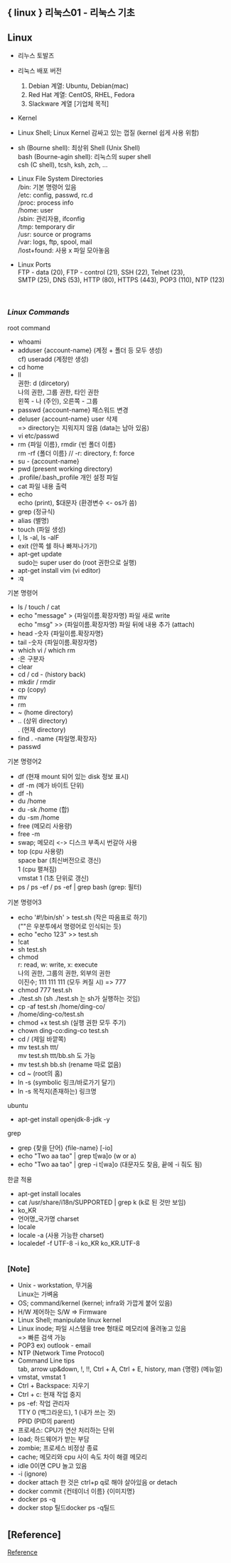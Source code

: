 ## { linux } 리눅스01 - 리눅스 기초

## Linux

- 리누스 토발즈
- 리눅스 배포 버전 <br/>

  1. Debian 계열: Ubuntu, Debian(mac)
  2. Red Hat 계열: CentOS, RHEL, Fedora
  3. Slackware 계열 [기업체 목적]

- Kernel
- Linux Shell; Linux Kernel 감싸고 있는 껍질 (kernel 쉽게 사용 위함)
- sh (Bourne shell): 최상위 Shell (Unix Shell) <br/>
  bash (Bourne-agin shell): 리눅스의 super shell <br/>
  csh (C shell), tcsh, ksh, zch, ...
- Linux File System Directories <br/>
  /bin: 기본 명령어 있음 <br/>
  /etc: config, passwd, rc.d <br/>
  /proc: process info <br/>
  /home: user <br/>
  /sbin: 관리자용, ifconfig <br/>
  /tmp: temporary dir <br/>
  /usr: source or programs <br/>
  /var: logs, ftp, spool, mail <br/>
  /lost+found: 사용 x 파일 모아놓음
- Linux Ports <br/>
  FTP - data (20), FTP - control (21), SSH (22), Telnet (23), <br/> SMTP (25), DNS (53), HTTP (80), HTTPS (443), POP3 (110), NTP (123)

<br>

### _Linux Commands_

root command

- whoami
- adduser {account-name} (계정 + 폴더 등 모두 생성) <br/>
  cf) useradd (계정만 생성)
- cd home
- ll <br/>
  권한: d (dircetory) <br/>
  나의 권한, 그룹 권한, 타인 권한 <br/>
  왼쪽 - 나 (주인), 오른쪽 - 그룹
- passwd {account-name} 패스워드 변경
- deluser {account-name} user 삭제 <br/>
  => directory는 지워지지 않음 (data는 남아 있음)
- vi etc/passwd
- rm {파일 이름}, rmdir {빈 폴더 이름} <br/>
  rm -rf {폴더 이름} // -r: directory, f: force
- su - {account-name}
- pwd (present working directory)
- .profile/.bash_profile 개인 설정 파일
- cat 파일 내용 출력
- echo <br/>
  echo (print), $대문자 (환경변수 <- os가 씀)
- grep (정규식)
- alias (별명)
- touch (파일 생성)
- l, ls -al, ls -alF
- exit (안쪽 쉘 하나 빠져나가기)
- apt-get update <br/>
  sudo는 super user do (root 권한으로 실행)
- apt-get install vim (vi editor)
- :q

기본 명령어

- ls / touch / cat
- echo "message" > {파일이름.확장자명} 파일 새로 write <br/>
  echo "msg" >> {파일이름.확장자명} 파일 뒤에 내용 추가 (attach)
- head -숫자 {파일이름.확장자명}
- tail -숫자 {파일이름.확장자명}
- which vi / which rm
- :은 구분자
- clear
- cd / cd - (history back)
- mkdir / rmdir
- cp (copy)
- mv
- rm
- ~ (home directory)
- .. (상위 directory) <br/>
  . (현재 directory)
- find . -name {파일명.확장자}
- passwd

기본 명령어2

- df (현재 mount 되어 있는 disk 정보 표시)
- df -m (메가 바이트 단위)
- df -h
- du /home
- du -sk /home (합)
- du -sm /home
- free (메모리 사용량)
- free -m
- swap; 메모리 <-> 디스크 부족시 번갈아 사용
- top (cpu 사용량) <br/>
  space bar (최신버전으로 갱신) <br/>
  1 (cpu 펼쳐짐) <br/>
  vmstat 1 (1초 단위로 갱신)
- ps / ps -ef / ps -ef | grep bash (grep: 필터)

기본 명령어3

- echo '#!/bin/sh' > test.sh (작은 따옴표로 하기) <br/>
  (""은 우분투에서 명령어로 인식되는 듯)
- echo "echo 123" >> test.sh
- !cat
- sh test.sh
- chmod <br/>
  r: read, w: write, x: execute <br/>
  나의 권한, 그룹의 권한, 외부의 권한 <br/>
  이진수; 111 111 111 (모두 켜질 시) => 777
- chmod 777 test.sh
- ./test.sh (sh ./test.sh 는 sh가 실행하는 것임)
- cp -af test.sh /home/ding-co/
- /home/ding-co/test.sh
- chmod +x test.sh (실행 권한 모두 주기)
- chown ding-co:ding-co test.sh
- cd / (제일 바깥쪽)
- mv test.sh ttt/ <br/>
  mv test.sh ttt/bb.sh 도 가능
- mv test.sh bb.sh (rename 따로 없음)
- cd ~ (root의 홈)
- ln -s (symbolic 링크/바로가기 달기)
- ln -s 목적지(존재하는) 링크명

ubuntu

- apt-get install openjdk-8-jdk -y

grep

- grep {찾을 단어} {file-name} [-io]
- echo "Two aa tao" | grep t[wa]o (w or a)
- echo "Two aa tao" | grep -i t[wa]o (대문자도 찾음, 끝에 -i 줘도 됨)

한글 적용

- apt-get install locales
- cat /usr/share/i18n/SUPPORTED | grep k (k로 된 것만 보임)
- ko_KR
- 언어명\_국가명 charset
- locale
- locale -a (사용 가능한 charset)
- localedef -f UTF-8 -i ko_KR ko_KR.UTF-8

#

### [Note]

- Unix - workstation, 무거움 <br/>
  Linux는 가벼움
- OS; command/kernel (kernel; infra와 가깝게 붙어 있음)
- H/W 제어하는 S/W => Firmware
- Linux Shell; manipulate linux kernel
- Linux inode; 파일 시스템을 tree 형태로 메모리에 올려놓고 있음 </br>
  => 빠른 검색 가능
- POP3 ex) outlook - email
- NTP (Network Time Protocol)
- Command Line tips <br/>
  tab, arrow up&down, !, !!, Ctrl + A, Ctrl + E, history, man {명령} (메뉴얼)
- vmstat, vmstat 1
- Ctrl + Backspace: 지우기
- Ctrl + c: 현재 작업 중지
- ps -ef: 작업 관리자 <br/>
  TTY 0 (백그라운드), 1 (내가 쓰는 것) <br/>
  PPID (PID의 parent)
- 프로세스: CPU가 연산 처리하는 단위
- load; 하드웨어가 받는 부담
- zombie; 프로세스 비정상 종료
- cache; 메모리와 cpu 사이 속도 차이 해결 메모리
- idle 0이면 CPU 놀고 있음
- -i (ignore)
- docker attach 한 것은 ctrl+p q로 해야 살아있음 or detach
- docker commit {컨테이너 이름} {이미지명}
- docker ps -q
- docker stop 틸드docker ps -q틸드

#

## [Reference]

[Reference](https://www.youtube.com/watch?v=6Sr3e5MEUvI&t=1093s)
